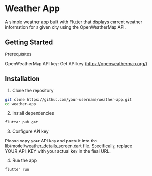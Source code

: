 
# Weather App

A simple weather app built with Flutter that displays current weather information for a given city using the OpenWeatherMap API.



## Getting Started

Prerequisites

OpenWeatherMap API key: Get API key (https://openweathermap.org/)
## Installation

1. Clone the repository

```bash
git clone https://github.com/your-username/weather-app.git
cd weather-app
```
2. Install dependencies

```bash
flutter pub get
```

3. Configure API key

Please copy your API key and paste it into the lib/model/weather_details_screen.dart file. Specifically, replace YOUR_API_KEY with your actual key in the final URL.

4. Run the app

```bash
flutter run
```